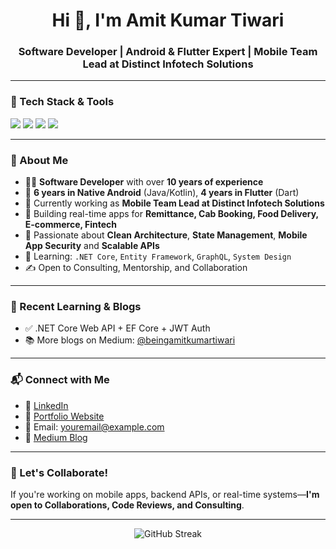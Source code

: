 <h1 align="center">Hi 👋, I'm Amit Kumar Tiwari</h1>
<h3 align="center">Software Developer | Android & Flutter Expert | Mobile Team Lead at Distinct Infotech Solutions</h3>

---

### 🔧 Tech Stack & Tools
<p align="left">
  <img src="https://img.shields.io/badge/Flutter-02569B?style=flat&logo=flutter&logoColor=white" />
  <img src="https://img.shields.io/badge/Android-3DDC84?style=flat&logo=android&logoColor=white" />
  <img src="https://img.shields.io/badge/Kotlin-7F52FF?style=flat&logo=kotlin&logoColor=white" />
  <img src="https://img.shields.io/badge/ASP.NET_Core-512BD4?style=flat&logo=dotnet&logoColor=white" />
</p>

---

### 🚀 About Me
- 👨‍💻 **Software Developer** with over **10 years of experience**
- 🔁 **6 years in Native Android** (Java/Kotlin), **4 years in Flutter** (Dart)
- 💼 Currently working as **Mobile Team Lead at Distinct Infotech Solutions**
- 🧾 Building real-time apps for **Remittance, Cab Booking, Food Delivery, E-commerce, Fintech**
- 🧠 Passionate about **Clean Architecture**, **State Management**, **Mobile App Security** and **Scalable APIs**
- 🧩 Learning: `.NET Core`, `Entity Framework`, `GraphQL`, `System Design`
- ✍️ Open to Consulting, Mentorship, and Collaboration

---

### 🧠 Recent Learning & Blogs

- ✅ .NET Core Web API + EF Core + JWT Auth
- 📚 More blogs on Medium: [@beingamitkumartiwari](https://beingamitkumartiwari.medium.com)

---

### 📬 Connect with Me

- 🔗 [LinkedIn](https://www.linkedin.com/in/beingamitkumartiwari/)
- 💼 [Portfolio Website](https://amitkumartiwarimobiledeveloper.web.app/)
- 📧 Email: [youremail@example.com](mailto:amtechnovation@gmail.com)
- 📝 [Medium Blog](https://beingamitkumartiwari.medium.com)

---

### 🎯 Let's Collaborate!

If you're working on mobile apps, backend APIs, or real-time systems—**I'm open to Collaborations, Code Reviews, and Consulting**.

---

<p align="center">
  <img src="https://github-readme-streak-stats.herokuapp.com/?user=amitkumartiwaridis&theme=radical" alt="GitHub Streak" />
</p>


